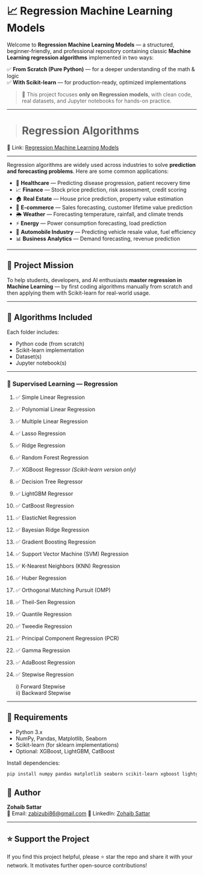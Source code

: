 # 📈 Regression Machine Learning Models

Welcome to **Regression Machine Learning Models** — a structured, beginner-friendly, and professional repository containing classic **Machine Learning regression algorithms** implemented in two ways:

✅ **From Scratch (Pure Python)** — for a deeper understanding of the math & logic  
✅ **With Scikit-learn** — for production-ready, optimized implementations  

> 📌 This project focuses **only on Regression models**, with clean code, real datasets, and Jupyter notebooks for hands-on practice.

---

> # Regression Algorithms

🔗 Link: [Regression Machine Learning Models](https://github.com/ZohaibSattarDataAI/Machine-Learning-From-Scratch/tree/main/Regression%20Machine%20Learning%20Models)

---

Regression algorithms are widely used across industries to solve **prediction and forecasting problems**. Here are some common applications:

- 🏥 **Healthcare** — Predicting disease progression, patient recovery time  
- 📈 **Finance** — Stock price prediction, risk assessment, credit scoring  
- 🏠 **Real Estate** — House price prediction, property value estimation  
- 🛒 **E-commerce** — Sales forecasting, customer lifetime value prediction  
- 🌦 **Weather** — Forecasting temperature, rainfall, and climate trends  
- ⚡ **Energy** — Power consumption forecasting, load prediction  
- 🚗 **Automobile Industry** — Predicting vehicle resale value, fuel efficiency  
- 📊 **Business Analytics** — Demand forecasting, revenue prediction  

---

## 🎯 Project Mission

To help students, developers, and AI enthusiasts **master regression in Machine Learning** — by first coding algorithms manually from scratch and then applying them with Scikit-learn for real-world usage.

---

## 🧠 Algorithms Included

Each folder includes:
- Python code (from scratch)
- Scikit-learn implementation
- Dataset(s)
- Jupyter notebook(s)

---

### 🔹 **Supervised Learning — Regression**

1. ✅ Simple Linear Regression  
2. ✅ Polynomial Linear Regression  
3. ✅ Multiple Linear Regression  
4. ✅ Lasso Regression  
5. ✅ Ridge Regression  
6. ✅ Random Forest Regression  
7. ✅ XGBoost Regressor *(Scikit-learn version only)*  
8. ✅ Decision Tree Regressor  
9. ✅ LightGBM Regressor  
10. ✅ CatBoost Regression  
11. ✅ ElasticNet Regression  
12. ✅ Bayesian Ridge Regression  
13. ✅ Gradient Boosting Regression  
14. ✅ Support Vector Machine (SVM) Regression  
15. ✅ K-Nearest Neighbors (KNN) Regression  
16. ✅ Huber Regression  
17. ✅ Orthogonal Matching Pursuit (OMP)  
18. ✅ Theil-Sen Regression  
19. ✅ Quantile Regression  
20. ✅ Tweedie Regression  
21. ✅ Principal Component Regression (PCR)  
22. ✅ Gamma Regression
23. ✅ AdaBoost Regression  
24. ✅ Stepwise Regression

    i) Forward Stepwise  
    ii) Backward Stepwise  

---

## 📘 Requirements

- Python 3.x
- NumPy, Pandas, Matplotlib, Seaborn
- Scikit-learn (for sklearn implementations)
- Optional: XGBoost, LightGBM, CatBoost

Install dependencies:

```bash
pip install numpy pandas matplotlib seaborn scikit-learn xgboost lightgbm catboost
```

## 🙌 Author

**Zohaib Sattar**  
📧 Email: [zabizubi86@gmail.com](mailto:zabizubi86@gmail.com)
🔗 LinkedIn: [Zohaib Sattar](https://www.linkedin.com/in/zohaib-sattar)

---

## ⭐️ Support the Project

If you find this project helpful, please ⭐️ star the repo and share it with your network. It motivates further open-source contributions!
